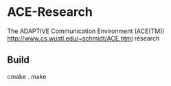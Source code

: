 ACE-Research
============

The ADAPTIVE Communication Environment (ACE(TM)) http://www.cs.wustl.edu/~schmidt/ACE.html research

Build
-
cmake .
make
